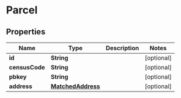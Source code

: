 

# Parcel


## Properties

Name | Type | Description | Notes
------------ | ------------- | ------------- | -------------
**id** | **String** |  |  [optional]
**censusCode** | **String** |  |  [optional]
**pbkey** | **String** |  |  [optional]
**address** | [**MatchedAddress**](MatchedAddress.md) |  |  [optional]



